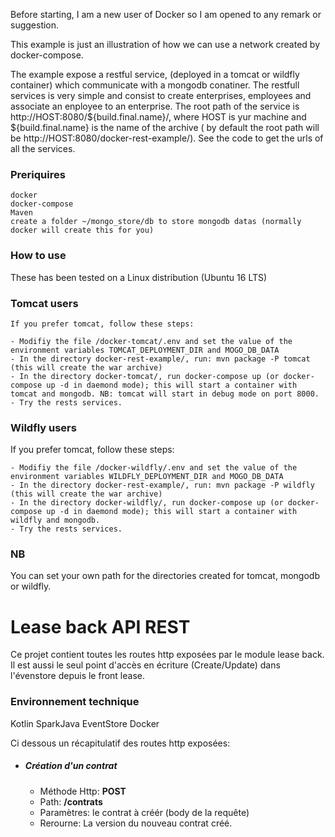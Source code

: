 Before starting, I am a new user of Docker so I am opened to any remark or suggestion.

This example is just an illustration of how we can use a network created by docker-compose. 

The example expose a restful service, (deployed in a tomcat or wildfly container) which communicate with a mongodb conatiner. The restfull services is very simple and consist to create enterprises,  employees and associate an enployee to an enterprise. The root path of the service is http://HOST:8080/${build.final.name}/, where HOST is yur machine and ${build.final.name} is the name of the archive ( by default the root path will be http://HOST:8080/docker-rest-example/). See the code to get the urls of all the services. 


### Preriquires ###

	docker
	docker-compose
	Maven
	create a folder ~/mongo_store/db to store mongodb datas (normally docker will create this for you)


### How to use ###

These has been tested on a Linux distribution (Ubuntu 16 LTS)
### Tomcat users ###
	If you prefer tomcat, follow these steps:

	- Modifiy the file /docker-tomcat/.env and set the value of the environment variables TOMCAT_DEPLOYMENT_DIR and MOGO_DB_DATA
	- In the directory docker-rest-example/, run: mvn package -P tomcat (this will create the war archive)
	- In the directory docker-tomcat/, run docker-compose up (or docker-compose up -d in daemond mode); this will start a container with tomcat and mongodb. NB: tomcat will start in debug mode on port 8000.
	- Try the rests services.

### Wildfly users ###

If you prefer tomcat, follow these steps:

	- Modifiy the file /docker-wildfly/.env and set the value of the environment variables WILDFLY_DEPLOYMENT_DIR and MOGO_DB_DATA
	- In the directory docker-rest-example/, run: mvn package -P wildfly (this will create the war archive)
	- In the directory docker-wildfly/, run docker-compose up (or docker-compose up -d in daemond mode); this will start a container with wildfly and mongodb.
	- Try the rests services.
### NB ###
You can set your own path for the directories created for tomcat, mongodb or wildfly.

Lease back API REST
====================

Ce projet contient toutes les routes http exposées par le module lease back. Il est aussi le seul point d'accès en écriture (Create/Update) dans l'évenstore depuis le front lease.

### Environnement technique ###

Kotlin
SparkJava 
EventStore
Docker


Ci dessous un récapitulatif des routes http exposées:

* ##### Création d'un contrat #####
    * Méthode Http: **POST**
    * Path: **/contrats**
    * Paramètres: le contrat à créér (body de la requête)
    * Rerourne: La version du nouveau contrat créé.

